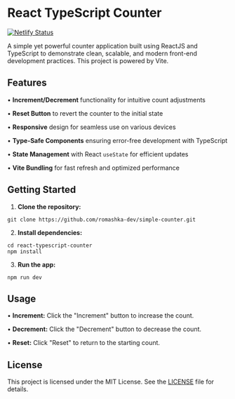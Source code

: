 # React TypeScript Counter
[![Netlify Status](https://api.netlify.com/api/v1/badges/cf9e3455-6b97-49a0-8cf1-56a60baa4047/deploy-status)](https://app.netlify.com/sites/simple-counter-pp/deploys)

A simple yet powerful counter application built using ReactJS and TypeScript to demonstrate clean, scalable, and modern front-end development practices. This project is powered by Vite.

## Features
• **Increment/Decrement** functionality for intuitive count adjustments

• **Reset Button** to revert the counter to the initial state

• **Responsive** design for seamless use on various devices

• **Type-Safe Components** ensuring error-free development with TypeScript

• **State Management** with React `useState` for efficient updates

• **Vite Bundling** for fast refresh and optimized performance

## Getting Started
1. **Clone the repository:**
```
git clone https://github.com/romashka-dev/simple-counter.git
```

2. **Install dependencies:**
```
cd react-typescript-counter
npm install
```

3. **Run the app:**
```
npm run dev
```

## Usage
• **Increment:** Click the "Increment" button to increase the count.

• **Decrement:** Click the "Decrement" button to decrease the count.

• **Reset:** Click "Reset" to return to the starting count.

## License
This project is licensed under the MIT License. See the [LICENSE](LICENSE) file for details.
